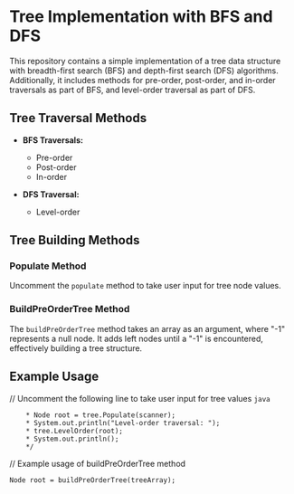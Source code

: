 # Tree Implementation with BFS and DFS

This repository contains a simple implementation of a tree data structure with breadth-first search (BFS) and depth-first search (DFS) algorithms. Additionally, it includes methods for pre-order, post-order, and in-order traversals as part of BFS, and level-order traversal as part of DFS.

## Tree Traversal Methods

- **BFS Traversals:**
  - Pre-order
  - Post-order
  - In-order

- **DFS Traversal:**
  - Level-order

## Tree Building Methods

### Populate Method
Uncomment the `populate` method to take user input for tree node values.

### BuildPreOrderTree Method
The `buildPreOrderTree` method takes an array as an argument, where "-1" represents a null node. It adds left nodes until a "-1" is encountered, effectively building a tree structure.

## Example Usage

// Uncomment the following line to take user input for tree values
```java```
 ```/*
     * Node root = tree.Populate(scanner);
     * System.out.println("Level-order traversal: ");
     * tree.LevelOrder(root);
     * System.out.println();
     */
```
// Example usage of buildPreOrderTree method
```int[] treeArray = {1, 2, 3, 4, -1, 5, -1, -1, 6};
Node root = buildPreOrderTree(treeArray);
```
